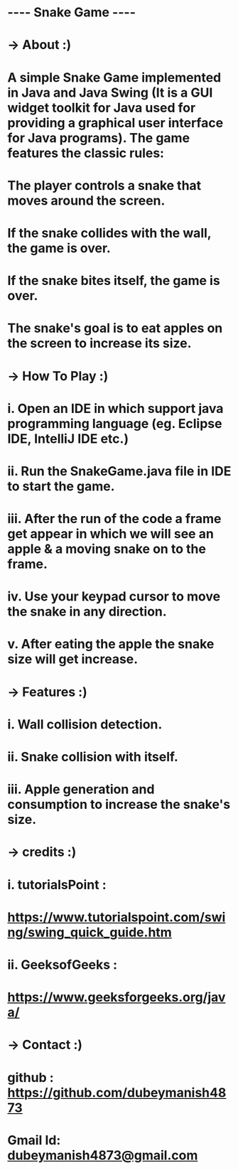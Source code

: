 # ----     Snake Game    ----

# -> About :)
# A simple Snake Game implemented in Java and Java Swing (It is a GUI widget toolkit for Java used for providing a graphical user interface for Java programs). The game features the classic rules:

# The player controls a snake that moves around the screen.
# If the snake collides with the wall, the game is over.
# If the snake bites itself, the game is over.
# The snake's goal is to eat apples on the screen to increase its size.

 # -> How To Play :)
# i. Open an IDE in which support java programming language (eg. Eclipse IDE, IntelliJ IDE etc.)
# ii. Run the SnakeGame.java file in IDE to start the game.
# iii. After the run of the code a frame get appear in which we will see an apple & a moving snake on to the frame.
# iv. Use your keypad cursor to move the snake in any direction.
# v. After eating the apple the snake size will get increase.

# -> Features :)
# i. Wall collision detection.
# ii. Snake collision with itself.
# iii. Apple generation and consumption to increase the snake's size.

# -> credits :)
# i. tutorialsPoint :
# https://www.tutorialspoint.com/swing/swing_quick_guide.htm

# ii. GeeksofGeeks :
# https://www.geeksforgeeks.org/java/


# -> Contact :)
# github : https://github.com/dubeymanish4873
# Gmail Id: dubeymanish4873@gmail.com

##
